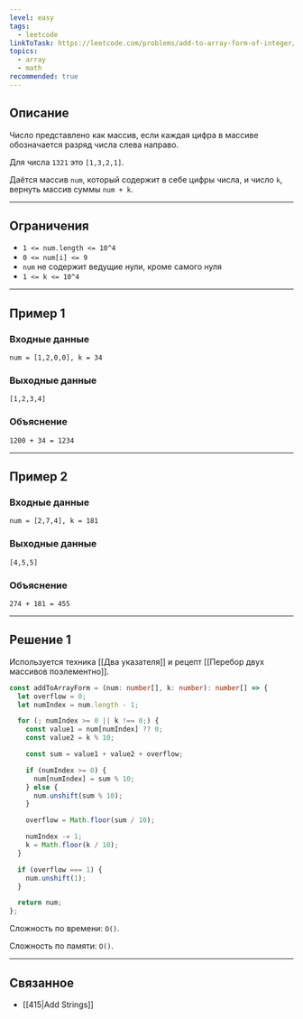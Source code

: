 ```yaml
---
level: easy
tags:
  - leetcode
linkToTask: https://leetcode.com/problems/add-to-array-form-of-integer/description/
topics:
  - array
  - math
recommended: true
---
```

## Описание

Число представлено как массив, если каждая цифра в массиве обозначается разряд числа слева направо.

Для числа `1321` это `[1,3,2,1]`.

Даётся массив `num`, который содержит в себе цифры числа, и число `k`, вернуть массив суммы `num + k`.

---
## Ограничения

- `1 <= num.length <= 10^4`
- `0 <= num[i] <= 9`
- `num` не содержит ведущие нули, кроме самого нуля
- `1 <= k <= 10^4`

---
## Пример 1

### Входные данные

```
num = [1,2,0,0], k = 34
```
### Выходные данные

```
[1,2,3,4]
```
### Объяснение

```
1200 + 34 = 1234
```

---
## Пример 2

### Входные данные

```
num = [2,7,4], k = 181
```
### Выходные данные

```
[4,5,5]
```
### Объяснение

```
274 + 181 = 455
```

---
## Решение 1

Используется техника [[Два указателя]] и рецепт [[Перебор двух массивов поэлементно]].

```typescript
const addToArrayForm = (num: number[], k: number): number[] => {
  let overflow = 0;
  let numIndex = num.length - 1;

  for (; numIndex >= 0 || k !== 0;) {
    const value1 = num[numIndex] ?? 0;
    const value2 = k % 10;

    const sum = value1 + value2 + overflow;

    if (numIndex >= 0) {
      num[numIndex] = sum % 10;
    } else {
      num.unshift(sum % 10);
    }

    overflow = Math.floor(sum / 10);

    numIndex -= 1;
    k = Math.floor(k / 10);
  }

  if (overflow === 1) {
    num.unshift(1);
  }

  return num;
};
```

Сложность по времени: `O()`.

Сложность по памяти: `O()`.

---
## Связанное

- [[415|Add Strings]]